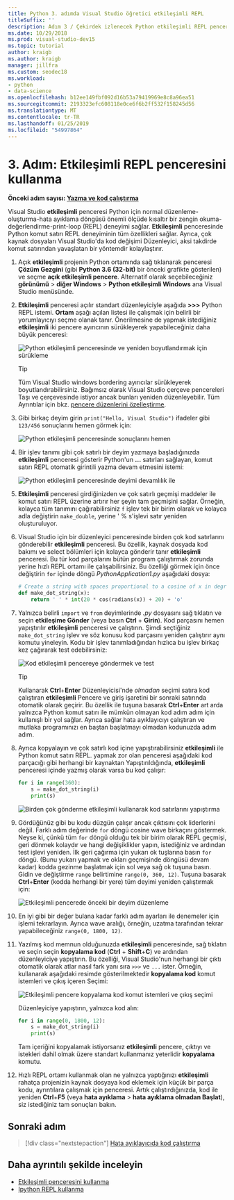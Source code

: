 ```yaml
---
title: Python 3. adımda Visual Studio öğretici etkileşimli REPL
titleSuffix: ''
description: Adım 3 / Çekirdek izlenecek Python etkileşimli REPL penceresini kapsayan Visual Studio'da Python özellikleri.
ms.date: 10/29/2018
ms.prod: visual-studio-dev15
ms.topic: tutorial
author: kraigb
ms.author: kraigb
manager: jillfra
ms.custom: seodec18
ms.workload:
- python
- data-science
ms.openlocfilehash: b12ee149fbf092d16b53a79419969e8c8a96ea51
ms.sourcegitcommit: 2193323efc608118e0ce6f6b2ff532f158245d56
ms.translationtype: MT
ms.contentlocale: tr-TR
ms.lasthandoff: 01/25/2019
ms.locfileid: "54997864"
---
```

# <a name="step-3-use-the-interactive-repl-window"></a>3. Adım: Etkileşimli REPL penceresini kullanma

**Önceki adım sayısı: [Yazma ve kod çalıştırma](tutorial-working-with-python-in-visual-studio-step-02-writing-code.md)**

Visual Studio **etkileşimli** penceresi Python için normal düzenleme-oluşturma-hata ayıklama döngüsü önemli ölçüde kısaltır bir zengin okuma-değerlendirme-print-loop (REPL) deneyimi sağlar. **Etkileşimli** penceresinde Python komut satırı REPL deneyiminin tüm özellikleri sağlar. Ayrıca, çok kaynak dosyaları Visual Studio'da kod değişimi Düzenleyici, aksi takdirde komut satırından yavaşlatan bir yöntemdir kolaylaştırır.

1. Açık **etkileşimli** projenin Python ortamında sağ tıklanarak penceresi **Çözüm Gezgini** (gibi **Python 3.6 (32-bit)** bir önceki grafikte gösterilen) ve seçme **açık etkileşimli pencere**. Alternatif olarak seçebileceğiniz **görünümü** > **diğer Windows** > **Python etkileşimli Windows** ana Visual Studio menüsünde.

1. **Etkileşimli** penceresi açılır standart düzenleyiciyle aşağıda **>>>** Python REPL istemi. **Ortam** aşağı açılan listesi ile çalışmak için belirli bir yorumlayıcıyı seçme olanak tanır. Önerilmesine de yapmak istediğiniz **etkileşimli** iki pencere ayırıcının sürükleyerek yapabileceğiniz daha büyük penceresi:

    ![Python etkileşimli penceresinde ve yeniden boyutlandırmak için sürükleme](media/vs-getting-started-python-11-interactive1b.png)

    > [!Tip]
    > Tüm Visual Studio windows bordering ayırıcılar sürükleyerek boyutlandırabilirsiniz. Bağımsız olarak Visual Studio çerçeve pencereleri Taşı ve çerçevesinde istiyor ancak bunları yeniden düzenleyebilir. Tüm Ayrıntılar için bkz. [pencere düzenlerini özelleştirme](../ide/customizing-window-layouts-in-visual-studio.md).

1. Gibi birkaç deyim girin `print("Hello, Visual Studio")` ifadeler gibi `123/456` sonuçlarını hemen görmek için:

    ![Python etkileşimli penceresinde sonuçlarını hemen](media/vs-getting-started-python-12-interactive2.png)

1. Bir işlev tanımı gibi çok satırlı bir deyim yazmaya başladığınızda **etkileşimli** penceresi gösterir Python'un **...**  satırları sağlayan, komut satırı REPL otomatik girintili yazma devam etmesini istemi:

    ![Python etkileşimli penceresinde deyimi devamlılık ile](media/vs-getting-started-python-13-interactive3.png)

1. **Etkileşimli** penceresi girdiğinizden ve çok satırlı geçmişi maddeler ile komut satırı REPL üzerine artırır her şeyin tam geçmişini sağlar. Örneğin, kolayca tüm tanımını çağırabilirsiniz `f` işlev tek bir birim olarak ve kolayca adla değiştirin `make_double`, yerine ' % s'işlevi satır yeniden oluşturuluyor.

1. Visual Studio için bir düzenleyici penceresinde birden çok kod satırlarını gönderebilir **etkileşimli** penceresi. Bu özellik, kaynak dosyada kod bakımı ve select bölümleri için kolayca gönderir tanır **etkileşimli** penceresi. Bu tür kod parçalarını bütün program çalıştırmak zorunda yerine hızlı REPL ortamı ile çalışabilirsiniz. Bu özelliği görmek için önce değiştirin `for` içinde döngü *PythonApplication1.py* aşağıdaki dosya:

    ```python
    # Create a string with spaces proportional to a cosine of x in degrees
    def make_dot_string(x):
        return ' ' * int(20 * cos(radians(x)) + 20) + 'o'
    ```

1. Yalnızca belirli `import` ve `from` deyimlerinde *.py* dosyasını sağ tıklatın ve seçin **etkileşime Gönder** (veya basın **Ctrl** + **Girin**). Kod parçasını hemen yapıştırılır **etkileşimli** penceresi ve çalıştırın. Şimdi seçtiğiniz `make_dot_string` işlev ve söz konusu kod parçasını yeniden çalıştırır aynı komutu yineleyin. Kodu bir işlev tanımladığından hızlıca bu işlev birkaç kez çağırarak test edebilirsiniz:

    ![Kod etkileşimli pencereye göndermek ve test](media/vs-getting-started-python-14-interactive4.png)

    > [!Tip]
    > Kullanarak **Ctrl**+**Enter** Düzenleyicisi'nde *olmadan* seçimi satıra kod çalıştıran **etkileşimli** Pencere ve giriş işaretini bir sonraki satırında otomatik olarak geçirir. Bu özellik ile tuşuna basarak **Ctrl**+**Enter** art arda yalnızca Python komut satırı ile mümkün olmayan kod adım adım için kullanışlı bir yol sağlar. Ayrıca sağlar hata ayıklayıcıyı çalıştıran ve mutlaka programınızı en baştan başlatmayı olmadan kodunuzda adım adım.

1. Ayrıca kopyalayın ve çok satırlı kod içine yapıştırabilirsiniz **etkileşimli** ile Python komut satırı REPL. yapmak zor olan penceresi aşağıdaki kod parçacığı gibi herhangi bir kaynaktan Yapıştırıldığında, **etkileşimli** penceresi içinde yazmış olarak varsa bu kod çalışır:

    ```python
    for i in range(360):
        s = make_dot_string(i)
        print(s)
    ```

    ![Birden çok gönderme etkileşimli kullanarak kod satırlarını yapıştırma](media/vs-getting-started-python-15-interactive5.png)

1. Gördüğünüz gibi bu kodu düzgün çalışır ancak çıktısını çok liderlerini değil. Farklı adım değerinde `for` döngü cosine wave birkaçını göstermek. Neyse ki, çünkü tüm `for` döngü olduğu tek bir birim olarak REPL geçmişi, geri dönmek kolaydır ve hangi değişiklikler yapın, istediğiniz ve ardından test işlevi yeniden. İlk geri çağırma için yukarı ok tuşlarına basın `for` döngü. (Bunu yukarı yapmak ve okları geçmişinde döngüsü devam kadar) kodda gezinme başlatmak için sol veya sağ ok tuşuna basın. Gidin ve değiştirme `range` belirtimine `range(0, 360, 12)`. Tuşuna basarak **Ctrl**+**Enter** (kodda herhangi bir yere) tüm deyimi yeniden çalıştırmak için:

    ![Etkileşimli pencerede önceki bir deyim düzenleme](media/vs-getting-started-python-16-interactive6.png)

1. En iyi gibi bir değer bulana kadar farklı adım ayarları ile denemeler için işlemi tekrarlayın. Ayrıca wave aralığı, örneğin, uzatma tarafından tekrar yapabileceğiniz `range(0, 1800, 12)`.

1. Yazılmış kod memnun olduğunuzda **etkileşimli** penceresinde, sağ tıklatın ve seçin seçin **kopyalama kod** (**Ctrl** + **Shift**+**C**) ve ardından düzenleyiciye yapıştırın. Bu özelliği, Visual Studio'nun herhangi bir çıktı otomatik olarak atlar nasıl fark yanı sıra `>>>` ve `...` ister. Örneğin, kullanarak aşağıdaki resimde gösterilmektedir **kopyalama kod** komut istemleri ve çıkış içeren Seçimi:

    ![Etkileşimli pencere kopyalama kod komut istemleri ve çıkış seçimi](media/vs-getting-started-python-17-interactive7.png)

    Düzenleyiciye yapıştırın, yalnızca kod alın:

    ```python
    for i in range(0, 1800, 12):
        s = make_dot_string(i)
        print(s)
    ```

    Tam içeriğini kopyalamak istiyorsanız **etkileşimli** pencere, çıktıyı ve istekleri dahil olmak üzere standart kullanmanız yeterlidir **kopyalama** komutu.

1. Hızlı REPL ortamı kullanmak olan ne yalnızca yaptığınızı **etkileşimli** rahatça projenizin kaynak dosyaya kod eklemek için küçük bir parça kodu, ayrıntılara çalışmak için penceresi. Artık çalıştırdığınızda, kod ile yeniden **Ctrl**+**F5** (veya **hata ayıklama** > **hata ayıklama olmadan Başlat**), siz istediğiniz tam sonuçları bakın.

## <a name="next-step"></a>Sonraki adım

> [!div class="nextstepaction"]
> [Hata ayıklayıcıda kod çalıştırma](tutorial-working-with-python-in-visual-studio-step-04-debugging.md)

## <a name="go-deeper"></a>Daha ayrıntılı şekilde inceleyin

- [Etkileşimli penceresini kullanma](python-interactive-repl-in-visual-studio.md)
- [Ipython REPL kullanma](interactive-repl-ipython.md)
